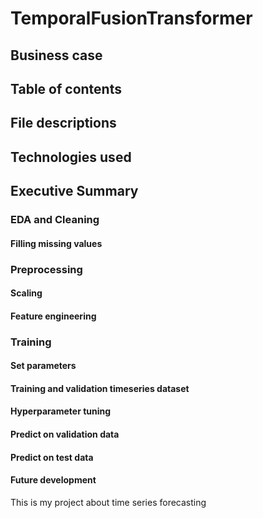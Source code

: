 # TemporalFusionTransformer

## Business case
## Table of contents
## File descriptions
## Technologies used
## Executive Summary
### EDA and Cleaning
#### Filling missing values
### Preprocessing 
#### Scaling
#### Feature engineering
### Training
#### Set parameters
#### Training and validation timeseries dataset 
#### Hyperparameter tuning
#### Predict on validation data
#### Predict on test data
#### Future development
This is my project about time series forecasting